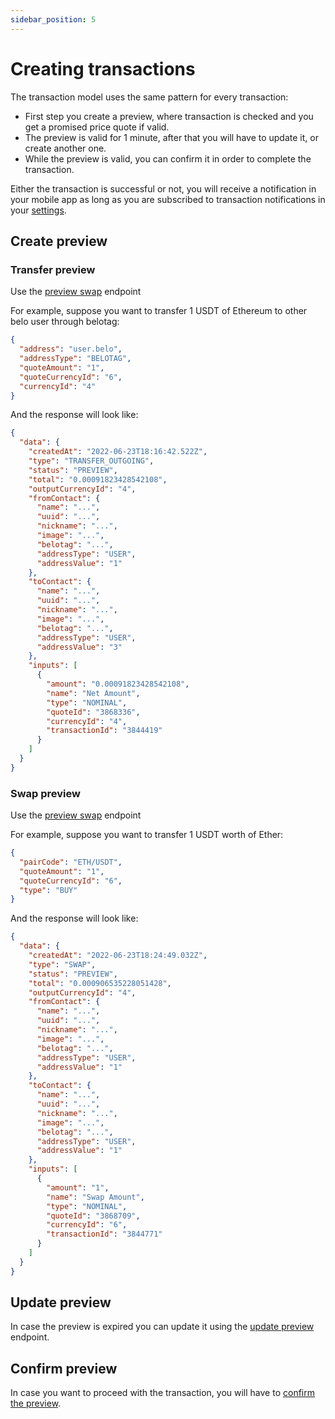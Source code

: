 ```yaml
---
sidebar_position: 5
---
```


# Creating transactions

The transaction model uses the same pattern for every transaction:

- First step you create a preview, where transaction is checked and you get a promised price quote if valid.
- The preview is valid for 1 minute, after that you will have to update it, or create another one.
- While the preview is valid, you can confirm it in order to complete the transaction.

Either the transaction is successful or not, you will receive a notification in your mobile app as long as you are subscribed to transaction notifications in your [settings](/v1/#tag/settings).

## Create preview

### Transfer preview

Use the [preview swap](/v1#tag/transaction/paths/~1v1~1transaction~1transfer/post) endpoint

For example, suppose you want to transfer 1 USDT of Ethereum to other belo user through belotag:

```json
{
  "address": "user.belo",
  "addressType": "BELOTAG",
  "quoteAmount": "1",
  "quoteCurrencyId": "6",
  "currencyId": "4"
}
```

And the response will look like:

```json
{
  "data": {
    "createdAt": "2022-06-23T18:16:42.522Z",
    "type": "TRANSFER_OUTGOING",
    "status": "PREVIEW",
    "total": "0.00091823428542108",
    "outputCurrencyId": "4",
    "fromContact": {
      "name": "...",
      "uuid": "...",
      "nickname": "...",
      "image": "...",
      "belotag": "...",
      "addressType": "USER",
      "addressValue": "1"
    },
    "toContact": {
      "name": "...",
      "uuid": "...",
      "nickname": "...",
      "image": "...",
      "belotag": "...",
      "addressType": "USER",
      "addressValue": "3"
    },
    "inputs": [
      {
        "amount": "0.00091823428542108",
        "name": "Net Amount",
        "type": "NOMINAL",
        "quoteId": "3868336",
        "currencyId": "4",
        "transactionId": "3844419"
      }
    ]
  }
}
```

### Swap preview

Use the [preview swap](/v1#tag/transaction/paths/~1v1~1transaction~1swap/post) endpoint

For example, suppose you want to transfer 1 USDT worth of Ether:

```json
{
  "pairCode": "ETH/USDT",
  "quoteAmount": "1",
  "quoteCurrencyId": "6",
  "type": "BUY"
}
```

And the response will look like:

```json
{
  "data": {
    "createdAt": "2022-06-23T18:24:49.032Z",
    "type": "SWAP",
    "status": "PREVIEW",
    "total": "0.000906535228051428",
    "outputCurrencyId": "4",
    "fromContact": {
      "name": "...",
      "uuid": "...",
      "nickname": "...",
      "image": "...",
      "belotag": "...",
      "addressType": "USER",
      "addressValue": "1"
    },
    "toContact": {
      "name": "...",
      "uuid": "...",
      "nickname": "...",
      "image": "...",
      "belotag": "...",
      "addressType": "USER",
      "addressValue": "1"
    },
    "inputs": [
      {
        "amount": "1",
        "name": "Swap Amount",
        "type": "NOMINAL",
        "quoteId": "3868709",
        "currencyId": "6",
        "transactionId": "3844771"
      }
    ]
  }
}
```

## Update preview

In case the preview is expired you can update it using the [update preview](/v1#tag/transaction/paths/~1v1~1transaction~1preview~1%7Bid%7D/put) endpoint.

## Confirm preview

In case you want to proceed with the transaction, you will have to [confirm the preview](/v1#tag/transaction/paths/~1v1~1transaction~1confirm~1%7Bid%7D/put).
